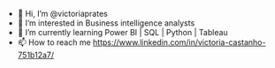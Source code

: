 - 👋 Hi, I’m @victoriaprates
- 👀 I’m interested in Business intelligence analysts
- 🌱 I’m currently learning Power BI | SQL | Python | Tableau
- 📫 How to reach me https://www.linkedin.com/in/victoria-castanho-751b12a7/

<!---
victoriaprates/victoriaprates is a ✨ special ✨ repository because its `README.md` (this file) appears on your GitHub profile.
You can click the Preview link to take a look at your changes.
--->

